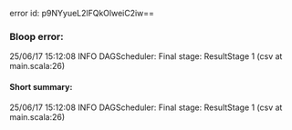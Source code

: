 error id: p9NYyueL2lFQkOlweiC2iw==
### Bloop error:

25/06/17 15:12:08 INFO DAGScheduler: Final stage: ResultStage 1 (csv at main.scala:26)
#### Short summary: 

25/06/17 15:12:08 INFO DAGScheduler: Final stage: ResultStage 1 (csv at main.scala:26)